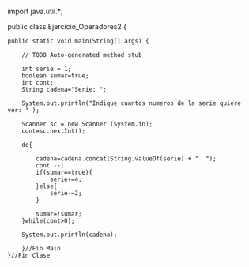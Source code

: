 import java.util.*;

public class Ejercicio_Operadores2 {

	public static void main(String[] args) {
		
		// TODO Auto-generated method stub
		
		int serie = 1;
		boolean sumar=true;
		int cont;
		String cadena="Serie: ";
		
		System.out.println("Indique cuantos numeros de la serie quiere ver: " );
		
		Scanner sc = new Scanner (System.in);
		cont=sc.nextInt();
		
		do{
			
			cadena=cadena.concat(String.valueOf(serie) + "  ");	
			cont --;	
			if(sumar==true){		
				serie+=4;
			}else{		
				serie-=2;
			}
			
			sumar=!sumar;
		}while(cont>0);
		
		System.out.println(cadena);
		
		}//Fin Main
	}//Fin Clase
